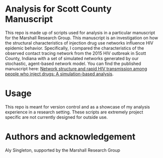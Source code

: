 # Analysis for Scott County Manuscript

This repo is made up of scripts used for analysis in a particular manuscript for the Marshall Research Group. This manuscript is an investigation on how the structural characteristics of injection drug use networks influence HIV epidemic behavior. Specifically, I compared the characteristics of the observed contact tracing network from the 2015 HIV outbreak in Scott County, Indiana with a set of simulated networks generated by our stochastic, agent-based network model. You can find the published manuscript here: [Network structure and rapid HIV transmission among people who inject drugs: A simulation-based analysis](https://www.sciencedirect.com/science/article/pii/S1755436520300463).

# Usage

This repo is meant for version control and as a showcase of my analysis experience in a research setting. These scripts are extremely project specific are not currently designed for outside use. 

# Authors and acknowledgement

Aly Singleton, supported by the Marshall Research Group

